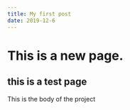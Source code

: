 ```yaml
---
title: My first post
date: 2019-12-6
---
```

# This is a new page. 

## this is a test page

This is the body of the project
